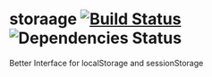 storaage [![Build Status](https://travis-ci.org/livingston/storaage.svg?branch=master)](https://travis-ci.org/livingston/storaage) ![Dependencies Status](https://david-dm.org/livingston/storaage.png)
============

Better Interface for localStorage and sessionStorage
